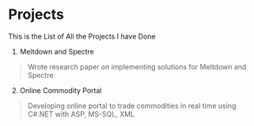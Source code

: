 # Projects
This is the List of All the Projects I have Done 

1. Meltdown and Spectre
  > Wrote research paper on implementing solutions for Meltdown and Spectre
2. Online Commodity Portal
  > Developing online portal to trade commodities in real time using C#.NET with ASP, MS-SQL, XML
